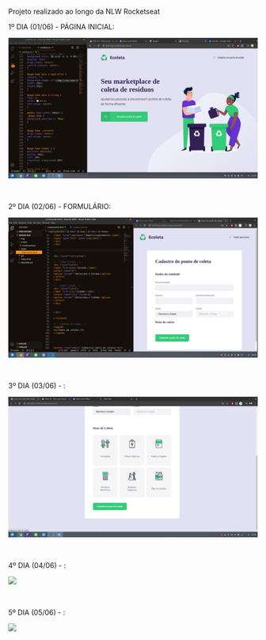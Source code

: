 Projeto realizado ao longo da NLW Rocketseat

1º DIA (01/06) - PÁGINA INICIAL:
<p align><img src="/img/captura.png"></p>
<br>

2º DIA (02/06) - FORMULÁRIO:
<p align><img src="/img/captura2.png"></p>
<br>

3º DIA (03/06) - :
<p align><img src="/img/captura3.png"></p>
<br>

4º DIA (04/06) - :
<p align><img src="#"></p>
<br>

5º DIA (05/06) - :
<p align><img src="#"></p>
<br>


